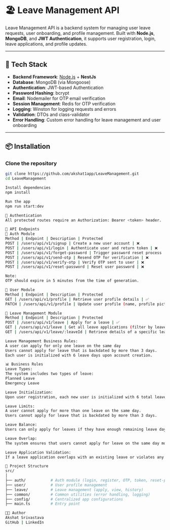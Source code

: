 # 🏖️ Leave Management API

Leave Management API is a backend system for managing user leave requests, user onboarding, and profile management. Built with **Node.js**, **MongoDB**, and **JWT Authentication**, it supports user registration, login, leave applications, and profile updates.

---

## 🚀 Tech Stack

- **Backend Framework**: [Node.js](https://nodejs.org) + **NestJs**
- **Database**: MongoDB (via Mongoose)
- **Authentication**: JWT-based Authentication
- **Password Hashing**: bcrypt
- **Email**: Nodemailer for OTP email verification
- **Session Management**: Redis for OTP verification
- **Logging**: Winston for logging requests and errors
- **Validation**: DTOs and class-validator
- **Error Handling**: Custom error handling for leave management and user onboarding

---

## 📦 Installation

### Clone the repository
```bash
git clone https://github.com/akshat1app/LeaveManagement.git
cd LeaveManagement

Install dependencies
npm install

Run the app
npm run start:dev

🔐 Authentication
All protected routes require an Authorization: Bearer <token> header.

📂 API Endpoints
📁 Auth Module
Method | Endpoint | Description | Protected
POST | /users/api/v1/signup | Create a new user account | ❌
POST | /users/api/v1/login | Authenticate user and return token | ❌
POST | /users/api/v1/forget-password | Trigger password reset process | ❌
POST | /users/api/v1/send-otp | Resend OTP for verification | ❌
POST | /users/api/v1/verify-otp | Verify OTP sent to user | ❌
POST | /users/api/v1/reset-password | Reset user password | ❌

Note:
OTP should expire in 5 minutes from the time of generation.

📁 User Module
Method | Endpoint | Description | Protected
GET | /users/api/v1/profile | Retrieve user profile details | ✅
PATCH | /users/api/v1/profile | Update user profile (name, profile picture) | ✅

📁 Leave Management Module
Method | Endpoint | Description | Protected
POST | /users/api/v1/leave | Apply for a leave | ✅
GET | /users/api/v1/leave | Get all leave applications (filter by leave type, paginated) | ✅
GET | /users/api/v1/leave/:leaveId | Retrieve details of a specific leave request | ✅

Leave Management Business Rules:
A user can apply for only one leave on the same day
Users cannot apply for leave that is backdated by more than 3 days.
Each user is initialized with 6 leave days upon account creation.

📊 Business Rules
Leave Types:
The system includes two types of leave:
Planned Leave
Emergency Leave

Leave Initialization:
Upon user registration, each new user is initialized with 6 total leave days.

Leave Limits:
A user cannot apply for more than one leave on the same day.
Users cannot apply for leave that is backdated by more than 3 days.

Leave Balance:
Users can only apply for leaves if they have enough remaining leave days.

Leave Overlap:
The system ensures that users cannot apply for leave on the same day more than once.

Leave Application Validation:
If a leave application overlaps with an existing leave or violates any rule (such as backdating), the system will reject the request.

📁 Project Structure
src/
│
├── auth/           # Auth module (login, register, OTP, token, reset-password)
├── user/           # User profile management
├── leave/          # Leave management (apply, view, history)
├── common/         # Common utilities (error handling, logging)
├── config/         # Centralized app configurations
├── main.ts         # Entry point

🧑‍💻 Author
Akshat Srivastava
GitHub | LinkedIn
